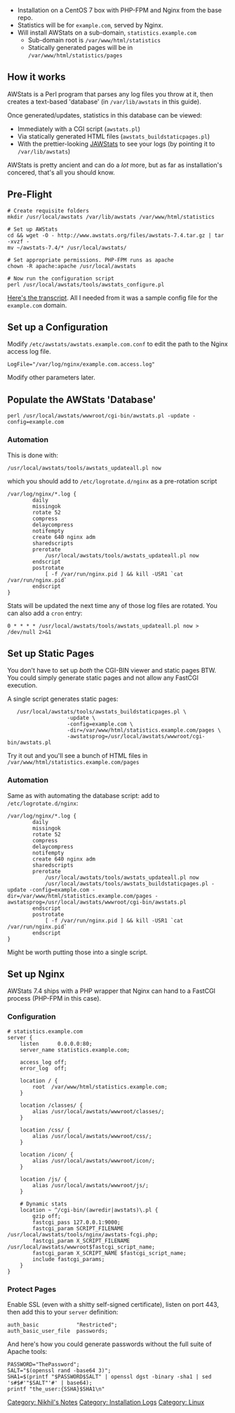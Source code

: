 -   Installation on a CentOS 7 box with PHP-FPM and Nginx from the
    base repo.
-   Statistics will be for `example.com`, served by Nginx.
-   Will install AWStats on a sub-domain, `statistics.example.com`
    -   Sub-domain root is `/var/www/html/statistics`
    -   Statically generated pages will be in
        `/var/www/html/statistics/pages`

How it works
------------

AWStats is a Perl program that parses any log files you throw at it,
then creates a text-based 'database' (in `/var/lib/awstats` in this
guide).

Once generated/updates, statistics in this database can be viewed:

-   Immediately with a CGI script (`awstats.pl`)
-   Via statically generated HTML files (`awstats_buildstaticpages.pl`)
-   With the prettier-looking [JAWStats](http://www.jawstats.com/) to
    see your logs (by pointing it to `/var/lib/awstats`)

AWStats is pretty ancient and can do a *lot* more, but as far as
installation's concered, that's all you should know.

Pre-Flight
----------

    # Create requisite folders
    mkdir /usr/local/awstats /var/lib/awstats /var/www/html/statistics

    # Set up AWStats
    cd && wget -O - http://www.awstats.org/files/awstats-7.4.tar.gz | tar -xvzf -
    mv ~/awstats-7.4/* /usr/local/awstats/

    # Set appropriate permissions. PHP-FPM runs as apache
    chown -R apache:apache /usr/local/awstats

    # Now run the configuration script
    perl /usr/local/awstats/tools/awstats_configure.pl

[Here's the
transcript](:File:awstats-install-transcript.txt "wikilink"). All I
needed from it was a sample config file for the `example.com` domain.

Set up a Configuration
----------------------

Modify `/etc/awstats/awstats.example.com.conf` to edit the path to the
Nginx access log file.

    LogFile="/var/log/nginx/example.com.access.log"

Modify other parameters later.

Populate the AWStats 'Database'
-------------------------------

    perl /usr/local/awstats/wwwroot/cgi-bin/awstats.pl -update -config=example.com

### Automation

This is done with:

    /usr/local/awstats/tools/awstats_updateall.pl now

which you should add to `/etc/logrotate.d/nginx` as a pre-rotation
script

    /var/log/nginx/*.log {
            daily
            missingok
            rotate 52
            compress
            delaycompress
            notifempty
            create 640 nginx adm
            sharedscripts
            prerotate
                /usr/local/awstats/tools/awstats_updateall.pl now
            endscript
            postrotate
                [ -f /var/run/nginx.pid ] && kill -USR1 `cat /var/run/nginx.pid`
            endscript
    }

Stats will be updated the next time any of those log files are rotated.
You can also add a `cron` entry:

    0 * * * * /usr/local/awstats/tools/awstats_updateall.pl now > /dev/null 2>&1

Set up Static Pages
-------------------

You don't have to set up *both* the CGI-BIN viewer and static pages BTW.
You could simply generate static pages and not allow any FastCGI
execution.

A single script generates static pages:

`   /usr/local/awstats/tools/awstats_buildstaticpages.pl \`  
`                   -update \`  
`                   -config=example.com \`  
`                   -dir=/var/www/html/statistics.example.com/pages \`  
`                   -awstatsprog=/usr/local/awstats/wwwroot/cgi-bin/awstats.pl`

Try it out and you'll see a bunch of HTML files in
`/var/www/html/statistics.example.com/pages`

### Automation

Same as with automating the database script: add to
`/etc/logrotate.d/nginx`:

    /var/log/nginx/*.log {
            daily
            missingok
            rotate 52
            compress
            delaycompress
            notifempty
            create 640 nginx adm
            sharedscripts
            prerotate
                /usr/local/awstats/tools/awstats_updateall.pl now
                /usr/local/awstats/tools/awstats_buildstaticpages.pl -update -config=example.com -dir=/var/www/html/statistics.example.com/pages -awstatsprog=/usr/local/awstats/wwwroot/cgi-bin/awstats.pl
            endscript
            postrotate
                [ -f /var/run/nginx.pid ] && kill -USR1 `cat /var/run/nginx.pid`
            endscript
    }

Might be worth putting those into a single script.

Set up Nginx
------------

AWStats 7.4 ships with a PHP wrapper that Nginx can hand to a FastCGI
process (PHP-FPM in this case).

### Configuration

    # statistics.example.com
    server {
        listen      0.0.0.0:80;
        server_name statistics.example.com;

        access_log off;
        error_log  off;

        location / {
            root  /var/www/html/statistics.example.com;
        }

        location /classes/ {
            alias /usr/local/awstats/wwwroot/classes/;
        }

        location /css/ {
            alias /usr/local/awstats/wwwroot/css/;
        }

        location /icon/ {
            alias /usr/local/awstats/wwwroot/icon/;
        }

        location /js/ {
            alias /usr/local/awstats/wwwroot/js/;
        }

        # Dynamic stats
        location ~ ^/cgi-bin/(awredir|awstats)\.pl {
            gzip off;
            fastcgi_pass 127.0.0.1:9000;
            fastcgi_param SCRIPT_FILENAME   /usr/local/awstats/tools/nginx/awstats-fcgi.php;
            fastcgi_param X_SCRIPT_FILENAME /usr/local/awstats/wwwroot$fastcgi_script_name;
            fastcgi_param X_SCRIPT_NAME $fastcgi_script_name;
            include fastcgi_params;
        }
    }

### Protect Pages

Enable SSL (even with a shitty self-signed certificate), listen on port
443, then add this to your `server` definition:

    auth_basic            "Restricted";
    auth_basic_user_file  passwords;

And here's how you could generate passwords without the full suite of
Apache tools:

    PASSWORD="ThePassword";
    SALT="$(openssl rand -base64 3)";
    SHA1=$(printf "$PASSWORD$SALT" | openssl dgst -binary -sha1 | sed 's#$#'"$SALT"'#' | base64);
    printf "the_user:{SSHA}$SHA1\n"

[Category: Nikhil's Notes](Category:_Nikhil's_Notes "wikilink")
[Category: Installation Logs](Category:_Installation_Logs "wikilink")
[Category: Linux](Category:_Linux "wikilink")

